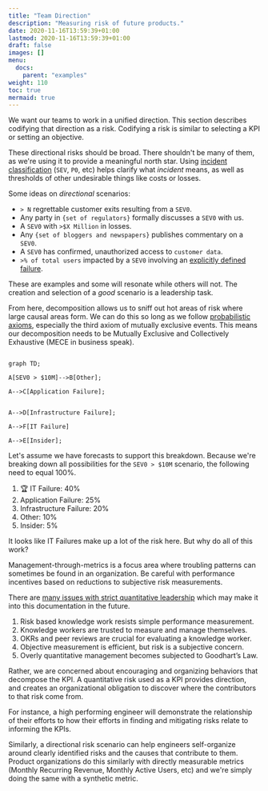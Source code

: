 ```yaml
---
title: "Team Direction"
description: "Measuring risk of future products."
date: 2020-11-16T13:59:39+01:00
lastmod: 2020-11-16T13:59:39+01:00
draft: false
images: []
menu:
  docs:
    parent: "examples"
weight: 110
toc: true
mermaid: true
---
```


We want our teams to work in a unified direction. This section describes codifying that direction as a risk. Codifying a risk is similar to selecting a KPI or setting an objective. 

These directional risks should be broad. There shouldn't be many of them, as we're using it to provide a meaningful north star. Using [incident classification](https://response.pagerduty.com/before/severity_levels/) (`SEV`, `P0`, etc) helps clarify what _incident_ means, as well as thresholds of other undesirable things like costs or losses.

Some ideas on _directional_ scenarios:

-   `> N` regrettable customer exits resulting from a `SEV0`.
-   Any party in `{set of regulators}` formally discusses a `SEV0` with us.
-   A `SEV0` with `>$X Million` in losses. 
-   Any `{set of bloggers and newspapers}` publishes commentary on a `SEV0`.
-   A `SEV0` has confirmed, unauthorized access to `customer data`.
-   `>% of total users` impacted by a `SEV0` involving an [explicitly defined failure](https://www.microsoft.com/en-us/msrc/windows-security-servicing-criteria).

These are examples and some will resonate while others will not. The creation and selection of a _good_ scenario is a leadership task. 

From here, decomposition allows us to sniff out hot areas of risk where large causal areas form. We can do this so long as we follow [probabilistic axioms](/docs/intro/risk/#probability), especially the third axiom of mutually exclusive events. This means our decomposition needs to be Mutually Exclusive and Collectively Exhaustive (MECE in business speak).

```mermaid  

graph TD;  

A[SEV0 > $10M]-->B[Other];  

A-->C[Application Failure];  


A-->D[Infrastructure Failure];  

A-->F[IT Failure]

A-->E[Insider];  
```


Let's assume we have forecasts to support this breakdown. Because we're breaking down all possibilities for the `SEV0 > $10M` scenario, the following need to equal 100%.

 1. 🏆 IT Failure: 40%
 2. Application Failure: 25%
 3. Infrastructure Failure: 20%
 4. Other: 10%
 5. Insider: 5%
  
It looks like IT Failures make up a lot of the risk here. But why do all of this work?

Management-through-metrics is a focus area where troubling patterns can sometimes be found in an organization. Be careful with performance incentives based on reductions to subjective risk measurements.

There are [many issues with strict quantitative leadership](https://magoo.medium.com/risk-and-performance-management-1e56ef870b31) which may make it into this documentation in the future.

1. Risk based knowledge work resists simple performance measurement.
2. Knowledge workers are trusted to measure and manage themselves.
3. OKRs and peer reviews are crucial for evaluating a knowledge worker.
4. Objective measurement is efficient, but risk is a subjective concern.
5. Overly quantitative management becomes subjected to Goodhart’s Law.

Rather, we are concerned about encouraging and organizing behaviors that decompose the KPI. A quantitative risk used as a KPI provides direction, and creates an organizational obligation to discover where the contributors to that risk come from. 

For instance, a high performing engineer will demonstrate the relationship of their efforts to how their efforts in finding and mitigating risks relate to informing the KPIs.

Similarly, a directional risk scenario can help engineers self-organize around clearly identified risks and the causes that contribute to them. Product organizations do this similarly with directly measurable metrics (Monthly Recurring Revenue, Monthly Active Users, etc) and we're simply doing the same with a synthetic metric.